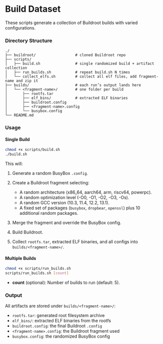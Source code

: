# Build Dataset

These scripts generate a collection of Buildroot builds with varied configurations.

### Directory Structure

```
./
├── buildroot/                  # cloned Buildroot repo
├── scripts/
│   ├── build.sh                # single randomized build + artifact collection
│   ├── run_builds.sh           # repeat build.sh N times
│   └── collect_elfs.sh         # collect all elf files, add fragment-name and zip it
├── builds/                     # each run’s output lands here
│   └── <fragment-name>/        # one folder per build
│       ├── rootfs.tar
│       ├── elf_bins/           # extracted ELF binaries
│       ├── buildroot.config    
│       ├── <fragment-name>.config  
│       └── busybox.config      
└── README.md                              
```

### Usage

#### Single Build

```bash
chmod +x scripts/build.sh
./build.sh
```

This will:

1. Generate a random BusyBox `.config`.
2. Create a Buildroot fragment selecting:

    * A random architecture (x86\_64, aarch64, arm, riscv64, powerpc).
    * A random optimization level (-O0, -O1, -O2, -O3, -Os).
    * A random GCC version (10.3, 11.4, 12.2, 13.1).
    * A fixed set of packages (`busybox`, `dropbear`, `openssl`) plus 10 additional random packages.
3. Merge the fragment and override the BusyBox config.
4. Build Buildroot.
5. Collect `rootfs.tar`, extracted ELF binaries, and all configs into `builds/<fragment-name>/`.

#### Multiple Builds

```bash
chmod +x scripts/run_builds.sh
scripts/run_builds.sh [count]
```

* **count** (optional): Number of builds to run (default: 5).

### Output

All artifacts are stored under `builds/<fragment-name>/`:

* `rootfs.tar`: generated root filesystem archive
* `elf_bins/`: extracted ELF binaries from the rootfs
* `buildroot.config`: the final Buildroot `.config`
* `<fragment-name>.config`: the Buildroot fragment used
* `busybox.config`: the randomized BusyBox config

